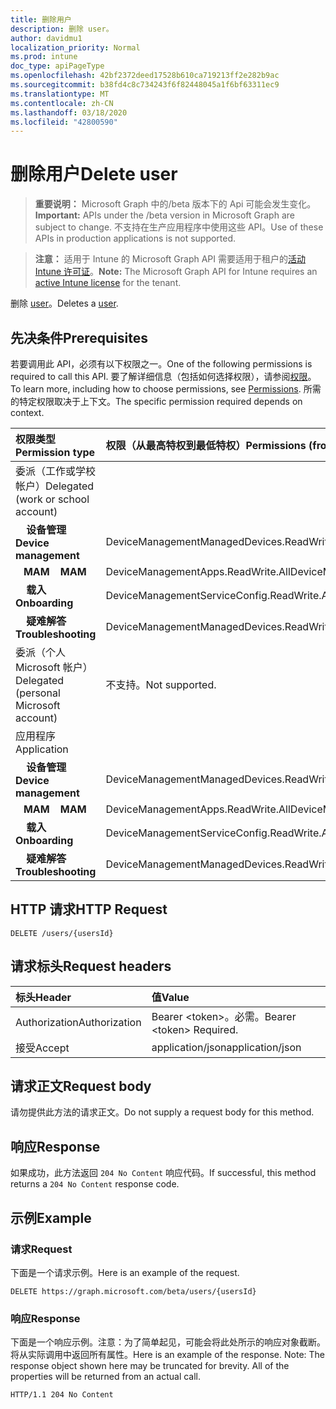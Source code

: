 ```yaml
---
title: 删除用户
description: 删除 user。
author: davidmu1
localization_priority: Normal
ms.prod: intune
doc_type: apiPageType
ms.openlocfilehash: 42bf2372deed17528b610ca719213ff2e282b9ac
ms.sourcegitcommit: b38fd4c8c734243f6f82448045a1f6bf63311ec9
ms.translationtype: MT
ms.contentlocale: zh-CN
ms.lasthandoff: 03/18/2020
ms.locfileid: "42800590"
---
```

# <a name="delete-user"></a><span data-ttu-id="9d0a3-103">删除用户</span><span class="sxs-lookup"><span data-stu-id="9d0a3-103">Delete user</span></span>

> <span data-ttu-id="9d0a3-104">**重要说明：** Microsoft Graph 中的/beta 版本下的 Api 可能会发生变化。</span><span class="sxs-lookup"><span data-stu-id="9d0a3-104">**Important:** APIs under the /beta version in Microsoft Graph are subject to change.</span></span> <span data-ttu-id="9d0a3-105">不支持在生产应用程序中使用这些 API。</span><span class="sxs-lookup"><span data-stu-id="9d0a3-105">Use of these APIs in production applications is not supported.</span></span>

> <span data-ttu-id="9d0a3-106">**注意：** 适用于 Intune 的 Microsoft Graph API 需要适用于租户的[活动 Intune 许可证](https://go.microsoft.com/fwlink/?linkid=839381)。</span><span class="sxs-lookup"><span data-stu-id="9d0a3-106">**Note:** The Microsoft Graph API for Intune requires an [active Intune license](https://go.microsoft.com/fwlink/?linkid=839381) for the tenant.</span></span>

<span data-ttu-id="9d0a3-107">删除 [user](../resources/intune-shared-user.md)。</span><span class="sxs-lookup"><span data-stu-id="9d0a3-107">Deletes a [user](../resources/intune-shared-user.md).</span></span>
## <a name="prerequisites"></a><span data-ttu-id="9d0a3-108">先决条件</span><span class="sxs-lookup"><span data-stu-id="9d0a3-108">Prerequisites</span></span>
<span data-ttu-id="9d0a3-109">若要调用此 API，必须有以下权限之一。</span><span class="sxs-lookup"><span data-stu-id="9d0a3-109">One of the following permissions is required to call this API.</span></span> <span data-ttu-id="9d0a3-110">要了解详细信息（包括如何选择权限），请参阅[权限](/graph/permissions-reference)。</span><span class="sxs-lookup"><span data-stu-id="9d0a3-110">To learn more, including how to choose permissions, see [Permissions](/graph/permissions-reference).</span></span>  <span data-ttu-id="9d0a3-111">所需的特定权限取决于上下文。</span><span class="sxs-lookup"><span data-stu-id="9d0a3-111">The specific permission required depends on context.</span></span>

|<span data-ttu-id="9d0a3-112">权限类型</span><span class="sxs-lookup"><span data-stu-id="9d0a3-112">Permission type</span></span>|<span data-ttu-id="9d0a3-113">权限（从最高特权到最低特权）</span><span class="sxs-lookup"><span data-stu-id="9d0a3-113">Permissions (from most to least privileged)</span></span>|
|:---|:---|
|<span data-ttu-id="9d0a3-114">委派（工作或学校帐户）</span><span class="sxs-lookup"><span data-stu-id="9d0a3-114">Delegated (work or school account)</span></span>||
| <span data-ttu-id="9d0a3-115">&nbsp; &nbsp; **设备管理**</span><span class="sxs-lookup"><span data-stu-id="9d0a3-115">&nbsp; &nbsp; **Device management**</span></span> | <span data-ttu-id="9d0a3-116">DeviceManagementManagedDevices.ReadWrite.All</span><span class="sxs-lookup"><span data-stu-id="9d0a3-116">DeviceManagementManagedDevices.ReadWrite.All</span></span>|
| <span data-ttu-id="9d0a3-117">&nbsp;&nbsp; **MAM**</span><span class="sxs-lookup"><span data-stu-id="9d0a3-117">&nbsp; &nbsp; **MAM**</span></span> | <span data-ttu-id="9d0a3-118">DeviceManagementApps.ReadWrite.All</span><span class="sxs-lookup"><span data-stu-id="9d0a3-118">DeviceManagementApps.ReadWrite.All</span></span>|
| <span data-ttu-id="9d0a3-119">&nbsp; &nbsp; **载入**</span><span class="sxs-lookup"><span data-stu-id="9d0a3-119">&nbsp; &nbsp; **Onboarding**</span></span> | <span data-ttu-id="9d0a3-120">DeviceManagementServiceConfig.ReadWrite.All</span><span class="sxs-lookup"><span data-stu-id="9d0a3-120">DeviceManagementServiceConfig.ReadWrite.All</span></span>|
| <span data-ttu-id="9d0a3-121">&nbsp; &nbsp; **疑难解答**</span><span class="sxs-lookup"><span data-stu-id="9d0a3-121">&nbsp; &nbsp; **Troubleshooting**</span></span> | <span data-ttu-id="9d0a3-122">DeviceManagementManagedDevices.ReadWrite.All</span><span class="sxs-lookup"><span data-stu-id="9d0a3-122">DeviceManagementManagedDevices.ReadWrite.All</span></span>|
|<span data-ttu-id="9d0a3-123">委派（个人 Microsoft 帐户）</span><span class="sxs-lookup"><span data-stu-id="9d0a3-123">Delegated (personal Microsoft account)</span></span>|<span data-ttu-id="9d0a3-124">不支持。</span><span class="sxs-lookup"><span data-stu-id="9d0a3-124">Not supported.</span></span>|
|<span data-ttu-id="9d0a3-125">应用程序</span><span class="sxs-lookup"><span data-stu-id="9d0a3-125">Application</span></span>||
| <span data-ttu-id="9d0a3-126">&nbsp; &nbsp; **设备管理**</span><span class="sxs-lookup"><span data-stu-id="9d0a3-126">&nbsp; &nbsp; **Device management**</span></span> | <span data-ttu-id="9d0a3-127">DeviceManagementManagedDevices.ReadWrite.All</span><span class="sxs-lookup"><span data-stu-id="9d0a3-127">DeviceManagementManagedDevices.ReadWrite.All</span></span>|
| <span data-ttu-id="9d0a3-128">&nbsp;&nbsp; **MAM**</span><span class="sxs-lookup"><span data-stu-id="9d0a3-128">&nbsp; &nbsp; **MAM**</span></span> | <span data-ttu-id="9d0a3-129">DeviceManagementApps.ReadWrite.All</span><span class="sxs-lookup"><span data-stu-id="9d0a3-129">DeviceManagementApps.ReadWrite.All</span></span>|
| <span data-ttu-id="9d0a3-130">&nbsp; &nbsp; **载入**</span><span class="sxs-lookup"><span data-stu-id="9d0a3-130">&nbsp; &nbsp; **Onboarding**</span></span> | <span data-ttu-id="9d0a3-131">DeviceManagementServiceConfig.ReadWrite.All</span><span class="sxs-lookup"><span data-stu-id="9d0a3-131">DeviceManagementServiceConfig.ReadWrite.All</span></span>|
| <span data-ttu-id="9d0a3-132">&nbsp; &nbsp; **疑难解答**</span><span class="sxs-lookup"><span data-stu-id="9d0a3-132">&nbsp; &nbsp; **Troubleshooting**</span></span> | <span data-ttu-id="9d0a3-133">DeviceManagementManagedDevices.ReadWrite.All</span><span class="sxs-lookup"><span data-stu-id="9d0a3-133">DeviceManagementManagedDevices.ReadWrite.All</span></span>|

## <a name="http-request"></a><span data-ttu-id="9d0a3-134">HTTP 请求</span><span class="sxs-lookup"><span data-stu-id="9d0a3-134">HTTP Request</span></span>

<!-- {
  "blockType": "ignored"
}
-->
``` http
DELETE /users/{usersId}
```

## <a name="request-headers"></a><span data-ttu-id="9d0a3-135">请求标头</span><span class="sxs-lookup"><span data-stu-id="9d0a3-135">Request headers</span></span>

|<span data-ttu-id="9d0a3-136">标头</span><span class="sxs-lookup"><span data-stu-id="9d0a3-136">Header</span></span>|<span data-ttu-id="9d0a3-137">值</span><span class="sxs-lookup"><span data-stu-id="9d0a3-137">Value</span></span>|
|:---|:---|
|<span data-ttu-id="9d0a3-138">Authorization</span><span class="sxs-lookup"><span data-stu-id="9d0a3-138">Authorization</span></span>|<span data-ttu-id="9d0a3-139">Bearer &lt;token&gt;。必需。</span><span class="sxs-lookup"><span data-stu-id="9d0a3-139">Bearer &lt;token&gt; Required.</span></span>|
|<span data-ttu-id="9d0a3-140">接受</span><span class="sxs-lookup"><span data-stu-id="9d0a3-140">Accept</span></span>|<span data-ttu-id="9d0a3-141">application/json</span><span class="sxs-lookup"><span data-stu-id="9d0a3-141">application/json</span></span>|

## <a name="request-body"></a><span data-ttu-id="9d0a3-142">请求正文</span><span class="sxs-lookup"><span data-stu-id="9d0a3-142">Request body</span></span>

<span data-ttu-id="9d0a3-143">请勿提供此方法的请求正文。</span><span class="sxs-lookup"><span data-stu-id="9d0a3-143">Do not supply a request body for this method.</span></span>

## <a name="response"></a><span data-ttu-id="9d0a3-144">响应</span><span class="sxs-lookup"><span data-stu-id="9d0a3-144">Response</span></span>

<span data-ttu-id="9d0a3-145">如果成功，此方法返回 `204 No Content` 响应代码。</span><span class="sxs-lookup"><span data-stu-id="9d0a3-145">If successful, this method returns a `204 No Content` response code.</span></span>

## <a name="example"></a><span data-ttu-id="9d0a3-146">示例</span><span class="sxs-lookup"><span data-stu-id="9d0a3-146">Example</span></span>

### <a name="request"></a><span data-ttu-id="9d0a3-147">请求</span><span class="sxs-lookup"><span data-stu-id="9d0a3-147">Request</span></span>

<span data-ttu-id="9d0a3-148">下面是一个请求示例。</span><span class="sxs-lookup"><span data-stu-id="9d0a3-148">Here is an example of the request.</span></span>

``` http
DELETE https://graph.microsoft.com/beta/users/{usersId}
```

### <a name="response"></a><span data-ttu-id="9d0a3-149">响应</span><span class="sxs-lookup"><span data-stu-id="9d0a3-149">Response</span></span>

<span data-ttu-id="9d0a3-p103">下面是一个响应示例。注意：为了简单起见，可能会将此处所示的响应对象截断。将从实际调用中返回所有属性。</span><span class="sxs-lookup"><span data-stu-id="9d0a3-p103">Here is an example of the response. Note: The response object shown here may be truncated for brevity. All of the properties will be returned from an actual call.</span></span>

``` http
HTTP/1.1 204 No Content
```










